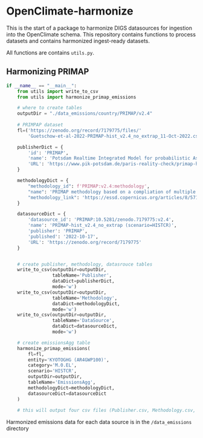 # OpenClimate-harmonize

This is the start of a package to harmonize DIGS datasources for ingestion into the OpenClimate schema.
This repository contains functions to process datasets and contains harmonized ingest-ready datasets. 

All functions are contains `utils.py`. 

## Harmonizing PRIMAP

```python
if __name__ == "__main__":
    from utils import write_to_csv
    from utils import harmonize_primap_emissions

    # where to create tables
    outputDir = "./data_emissions/country/PRIMAP/v2.4"
    
    # PRIMPAP dataset
    fl=('https://zenodo.org/record/7179775/files/'
        'Guetschow-et-al-2022-PRIMAP-hist_v2.4_no_extrap_11-Oct-2022.csv?download=1')

    publisherDict = {
        'id': 'PRIMAP',
        'name': 'Potsdam Realtime Integrated Model for probabilistic Assessment of emissions Path',
        'URL': 'https://www.pik-potsdam.de/paris-reality-check/primap-hist/'
    }

    methodologyDict = {
        "methodology_id": f'PRIMAP:v2.4:methodology',
        "name": 'PRIMAP methodology based on a compliation of multiple publicly available data sources',
        "methodology_link": 'https://essd.copernicus.org/articles/8/571/2016/'
    }

    datasourceDict = {
        'datasource_id': 'PRIMAP:10.5281/zenodo.7179775:v2.4',
        'name': 'PRIMAP-hist_v2.4_no_extrap (scenario=HISTCR)',
        'publisher': 'PRIMAP',
        'published': '2022-10-17',
        'URL': 'https://zenodo.org/record/7179775'
    }


    # create publisher, methodology, datasrouce tables
    write_to_csv(outputDir=outputDir, 
                 tableName='Publisher', 
                 dataDict=publisherDict, 
                 mode='w')
    write_to_csv(outputDir=outputDir, 
                 tableName='Methodology', 
                 dataDict=methodologyDict, 
                 mode='w')
    write_to_csv(outputDir=outputDir, 
                 tableName='DataSource', 
                 dataDict=datasourceDict, 
                 mode='w')

    # create emissionsAgg table
    harmonize_primap_emissions(
        fl=fl,
        entity='KYOTOGHG (AR4GWP100)', 
        category='M.0.EL', 
        scenario='HISTCR',
        outputDir=outputDir, 
        tableName='EmissionsAgg',
        methodologyDict=methodologyDict, 
        datasourceDict=datasourceDict
    )
    
    # this will output four csv files (Publisher.csv, Methodology.csv, DataSource.csv, EmissionsAgg.csv)
```

Harmonized emissions data for each data source is in the `/data_emissions` directory
